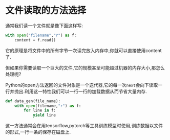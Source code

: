 # 文件读取的方法选择

通常我们读一个文件就是像下面这样写:

```python
with open("filename","r") as f:
    content = f.read()
```

它的原理是将文件中的所有字节一次读完放入内存中,你就可以直接使用content了.


但如果你需要读取一个巨大的文件,它的规模甚至可能超过机器的内存大小,那怎么处理呢?

Python的open方法返回的文件对象是一个迭代器,它的每一次`next`会向下读取一行并抛出.利用这一特性我们可以一行一行的加载数据从而节省大量内存.

```python
def data_gen(file_name):
    with open(filename,"r") as f:
        for line in f:
            yield line
```
这一方法通常会在用tensorflow,pytorch等工具训练模型时使用,训练数据以文件的形式,一行一条的保存在磁盘上.

